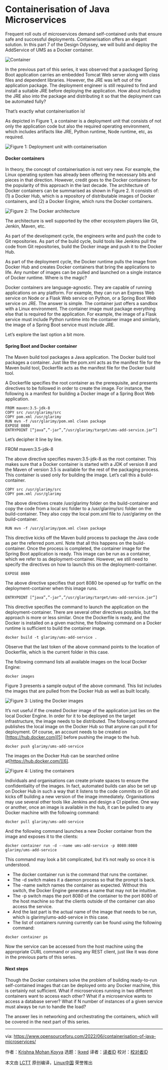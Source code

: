 [#]: subject: "Containerisation of Java Microservices"
[#]: via: "https://www.opensourceforu.com/2022/06/containerisation-of-java-microservices/"
[#]: author: "Krishna Mohan Koyya https://www.opensourceforu.com/author/krishna-mohan-koyya/"
[#]: collector: "lkxed"
[#]: translator: " "
[#]: reviewer: " "
[#]: publisher: " "
[#]: url: " "

Containerisation of Java Microservices
======
Frequent roll outs of microservices demand self-contained units that ensure safe and successful deployments. Containerisation offers an elegant solution. In this part 7 of the Design Odyssey, we will build and deploy the AddService of UMS as a Docker container.

![Container][1]

In the previous part of this series, it was observed that a packaged Spring Boot application carries an embedded Tomcat Web server along with class files and dependent libraries. However, the JRE was left out of the application package. The deployment engineer is still required to find and install a suitable JRE before deploying the application. How about including the JRE also into the package and distributing it so that the deployment can be automated fully?

That’s exactly what containerisation is!

As depicted in Figure 1, a container is a deployment unit that consists of not only the application code but also the required operating environment, which includes artifacts like JRE, Python runtime, Node runtime, etc, as required.

![Figure 1: Deployment unit with containerisation][2]

#### Docker containers

In theory, the concept of containerisation is not very new. For example, the Linux operating system has already been offering the necessary bits and pieces in that direction. However, credit goes to the Docker containers for the popularity of this approach in the last decade.
The architecture of Docker containers can be summarised as shown in Figure 2. It consists of: (1) a Docker Hub, which is a repository of distributable images of Docker containers, and (2) a Docker Engine, which runs the Docker containers.

![Figure 2: The Docker architecture][3]

The architecture is well supported by the other ecosystem players like Git, Jenkin, Maven, etc.

As part of the development cycle, the engineers write and push the code to Git repositories. As part of the build cycle, build tools like Jenkins pull the code from Git repositories, build the Docker image and push it to the Docker Hub.

As part of the deployment cycle, the Docker runtime pulls the image from Docker Hub and creates Docker containers that bring the applications to life. Any number of images can be pulled and launched on a single instance of Docker runtime. Where is the magic?

Docker containers are language-agnostic. They are capable of running applications on any platform. For example, they can run an Express Web service on Node or a Flask Web service on Python, or a Spring Boot Web service on JRE. The answer is simple. The container just offers a sandbox with a Linux environment. The container image must package everything else that is required for the application. For example, the image of a Flask service must include Python runtime into the container image and similarly, the image of a Spring Boot service must include JRE.

Let’s explore the last option a bit more.

#### Spring Boot and Docker container

The Maven build tool packages a Java application. The Docker build tool packages a container. Just like the pom.xml acts as the manifest file for the Maven build tool, Dockerfile acts as the manifest file for the Docker build tool.

A Dockerfile specifies the root container as the prerequisite, and presents directives to be followed in order to create the image. For instance, the following is a manifest for building a Docker image of a Spring Boot Web application.

```
FROM maven:3.5-jdk-8
COPY src /usr/glarimy/src
COPY pom.xml /usr/glarimy
RUN mvn -f /usr/glarimy/pom.xml clean package
EXPOSE 8080
ENTRYPOINT [“java”,”-jar”,”/usr/glarimy/target/ums-add-service.jar”]
```

Let’s decipher it line by line.

FROM maven:3.5-jdk-8

The above directive specifies maven:3.5-jdk-8 as the root container. This makes sure that a Docker container is started with a JDK of version 8 and the Maven of version 3.5 is available for the rest of the packaging process. This container is used only for building the image. Let’s call this a build-container.

```
COPY src /usr/glarimy/src
COPY pom.xml /usr/glarimy
```

The above directives create /usr/glarimy folder on the build-container and copy the code from a local src folder to a /usr/glarimy/src folder on the build-container. They also copy the local pom.xml file to /usr/glarimy on the build-container.

```
RUN mvn -f /usr/glarimy/pom.xml clean package
```

This directive kicks off the Maven build process to package the Java code as per the referred pom.xml. Note that all this happens on the build-container. Once the process is completed, the container image for the Spring Boot application is ready. This image can be run as a container, which we refer to as deployment-container. However, we still need to specify the directives on how to launch this on the deployment-container.

```
EXPOSE 8080
```

The above directive specifies that port 8080 be opened up for traffic on the deployment-container when this image runs.

```
ENTRYPOINT [“java”,”-jar”,”/usr/glarimy/target/ums-add-service.jar”]
```

This directive specifies the command to launch the application on the deployment-container.
There are several other directives possible, but the approach is more or less similar. Once the Dockerfile is ready, and the Docker is installed on a given machine, the following command on a Docker runtime is sufficient to build the container image.

```
docker build -t glarimy/ums-add-service .
```

Observe that the last token of the above command points to the location of Dockerfile, which is the current folder in this case.

The following command lists all available images on the local Docker Engine:

```
docker images
```

Figure 3 presents a sample output of the above command. This list includes the images that are pulled from the Docker Hub as well as built locally.

![Figure 3: Listing the Docker images][4]

It’s not useful if the created Docker image of the application just lies on the local Docker Engine. In order for it to be deployed on the target infrastructure, the image needs to be distributed. The following command publishes the local image on the Docker Hub so that anyone can pull it for deployment. Of course, an account needs to be created on [https://hub.docker.com][5] before pushing the image to the hub.

```
docker push glarimy/ums-add-service
```

The images on the Docker Hub can be searched online at[https://hub.docker.com/][6].

![Figure 4: Listing the containers][7]

Individuals and organisations can create private spaces to ensure the confidentiality of the images. In fact, automated builds can also be set up on Docker Hub in such a way that it listens to the code commits on Git and kicks off building a new version of the image immediately. Organisations may use several other tools like Jenkins and design a CI pipeline.
One way or another, once an image is available in the hub, it can be pulled to any Docker machine with the following command:

```
docker pull glarimy/ums-add-service
```

And the following command launches a new Docker container from the image and exposes it to the clients:

```
docker container run -d --name ums-add-service -p 8080:8080 glarimy/ums-add-service
```

This command may look a bit complicated, but it’s not really so once it is understood.

* The docker container run is the command that runs the container.
* The -d switch makes it a daemon process so that the prompt is back.
* The -name switch names the container as expected. Without this switch, the Docker Engine generates a name that may not be intuitive.
* The -p switch maps the port 8080 of the container to the port 8080 of the host machine so that the clients outside of the container can also access the service.
* And the last part is the actual name of the image that needs to be run, which is glarimy/ums-add-service in this case.
* The list of containers running currently can be found using the following command:

```
docker container ps
```

Now the service can be accessed from the host machine using the appropriate CURL command or using any REST client, just like it was done in the previous parts of this series.

#### Next steps

Though the Docker containers solve the problem of building ready-to-run self-contained images that can be deployed onto any Docker machine, this is certainly not sufficient. What if microservices running in two different containers want to access each other? What if a microservice wants to access a database server? What if N number of instances of a given service must always be run to handle the load?

The answer lies in networking and orchestrating the containers, which will be covered in the next part of this series.

--------------------------------------------------------------------------------

via: https://www.opensourceforu.com/2022/06/containerisation-of-java-microservices/

作者：[Krishna Mohan Koyya][a]
选题：[lkxed][b]
译者：[译者ID](https://github.com/译者ID)
校对：[校对者ID](https://github.com/校对者ID)

本文由 [LCTT](https://github.com/LCTT/TranslateProject) 原创编译，[Linux中国](https://linux.cn/) 荣誉推出

[a]: https://www.opensourceforu.com/author/krishna-mohan-koyya/
[b]: https://github.com/lkxed
[1]: https://www.opensourceforu.com/wp-content/uploads/2022/05/Container.jpg
[2]: https://www.opensourceforu.com/wp-content/uploads/2022/05/Figure-1-Deployment-unit-with-containerisation.jpg
[3]: https://www.opensourceforu.com/wp-content/uploads/2022/05/Figure-2-The-Docker-architecture.jpg
[4]: https://www.opensourceforu.com/wp-content/uploads/2022/05/Figure-3-Listing-the-Docker-images.jpg
[5]: https://hub.docker.com
[6]: https://hub.docker.com/
[7]: https://www.opensourceforu.com/wp-content/uploads/2022/05/Figure-4-Listing-the-containers.jpg
